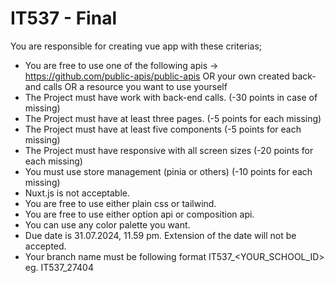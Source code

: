 
# IT537 - Final

You are responsible for creating vue app with these criterias;

- You are free to use one of the following apis -> https://github.com/public-apis/public-apis OR your own created back-and calls OR a resource you want to use yourself
- The Project must have work with back-end calls. (-30 points in case of missing)
- The Project must have at least three pages. (-5 points for each missing)
- The Project must have at least five components (-5 points for each missing)
- The Project must have responsive with all screen sizes (-20 points for each missing)
- You must use store management (pinia or others) (-10 points for each missing)
- Nuxt.js is not acceptable.
- You are free to use either plain css or tailwind.
- You are free to use either option api or composition api.
- You can use any color palette you want.
- Due date is 31.07.2024, 11.59 pm. Extension of the date will not be accepted.
- Your branch name must be following format IT537_<YOUR_SCHOOL_ID> eg. IT537_27404
